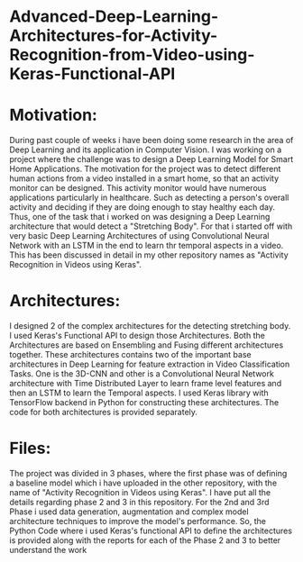 # Advanced-Deep-Learning-Architectures-for-Activity-Recognition-from-Video-using-Keras-Functional-API

# Motivation:
During past couple of weeks i have been doing some research in the area of Deep Learning and its application in Computer Vision. I was working on a project where the challenge was to design a Deep Learning Model for Smart Home Applications. The motivation for the project was to detect different human actions from a video installed in a smart home, so that an activity monitor can be designed. This activity monitor would have numerous applications particularly in healthcare. Such as detecting a person's overall activity and deciding if they are doing enough to stay healthy each day.
Thus, one of the task that i worked on was designing a Deep Learning architecture that would detect a "Stretching Body". For that i started off with very basic Deep Learning Architectures of using Convolutional Neural Network with an LSTM in the end to learn thr temporal aspects in a video. This has been discussed in detail in my other repository names as "Activity Recognition in Videos using Keras".
# Architectures:
I designed 2 of the complex architectures for the detecting stretching body. I used Keras's Functional API to design those Architectures. Both the Architectures are based on Ensembling and Fusing different architectures together. These architectures contains two of the important base architectures in Deep Learning for feature extraction in Video Classification Tasks. One is the 3D-CNN and other is a Convolutional Neural Network architecture with Time Distributed Layer to learn frame level features and then an LSTM to learn the Temporal aspects.
I used Keras library with TensorFlow backend in Python for constructing these architectures. The code for both architectures is provided separately.

# Files:
The project was divided in 3 phases, where the first phase was of defining a baseline model which i have uploaded in the other repository, with the name of "Activity Recognition in Videos using Keras". I have put all the details regarding phase 2 and 3 in this repository. For the 2nd and 3rd Phase i used data generation, augmentation and complex model architecture techniques to improve the model's performance. So, the Python Code where i used Keras's functional API to define the architectures is provided along with the reports for each of the Phase 2 and 3 to better understand the work
